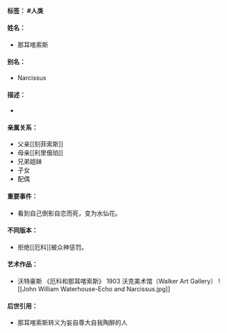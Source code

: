 #### 标签： #人类
#### 姓名：
- 那耳喀索斯
#### 别名：
- Narcissus
#### 描述：
- 
#### 亲属关系：
- 父亲[[刻菲索斯]]
- 母亲[[利里俄珀]]
- 兄弟姐妹
- 子女
- 配偶
#### 重要事件：
- 看到自己倒影自恋而死，变为水仙花。
#### 不同版本：
- 拒绝[[厄科]]被众神惩罚。
#### 艺术作品：
- 沃特豪斯 《厄科和那耳喀索斯》 1903 沃克美术馆（Walker Art Gallery）
![[John William Waterhouse-Echo and Narcissus.jpg]]
#### 后世引用：
- 那耳喀索斯转义为妄自尊大自我陶醉的人